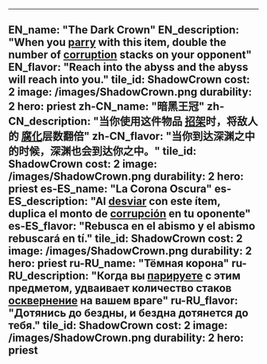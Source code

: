 ---

EN_name: "The Dark Crown"
EN_description: "When you  <u>parry</u> with this item, double the number of  <u>corruption</u> stacks on your opponent"
EN_flavor: "Reach into the abyss and the abyss will reach into you."
tile_id: ShadowCrown
cost: 2
image: /images/ShadowCrown.png
durability: 2
hero: priest
zh-CN_name: "暗黑王冠"
zh-CN_description: "当你使用这件物品 <u>招架</u>时，将敌人的 <u>腐化</u>层数翻倍"
zh-CN_flavor: "当你到达深渊之中的时候，深渊也会到达你之中。"
tile_id: ShadowCrown
cost: 2
image: /images/ShadowCrown.png
durability: 2
hero: priest
es-ES_name: "La Corona Oscura"
es-ES_description: "Al  <u>desviar</u> con este ítem, duplica el monto de  <u>corrupción</u> en tu oponente"
es-ES_flavor: "Rebusca en el abismo y el abismo rebuscará en tí."
tile_id: ShadowCrown
cost: 2
image: /images/ShadowCrown.png
durability: 2
hero: priest
ru-RU_name: "Тёмная корона"
ru-RU_description: "Когда вы  <u>парируете</u> с этим предметом, удваивает количество стаков  <u>осквернение</u> на вашем враге"
ru-RU_flavor: "Дотянись до бездны, и бездна дотянется до тебя."
tile_id: ShadowCrown
cost: 2
image: /images/ShadowCrown.png
durability: 2
hero: priest
---
